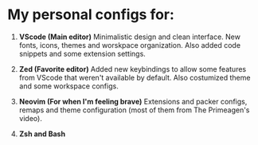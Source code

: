 # My personal configs for:

1. **VScode (Main editor)**
   Minimalistic design and clean interface. New fonts, icons, themes and worskpace organization. Also added code snippets and some extension settings.

2. **Zed (Favorite editor)**
   Added new keybindings to allow some features from VScode that weren't available by default. Also costumized theme and some workspace configs.

3. **Neovim (For when I'm feeling brave)**
   Extensions and packer configs, remaps and theme configuration (most of them from The Primeagen's video).

3. **Zsh and Bash**


